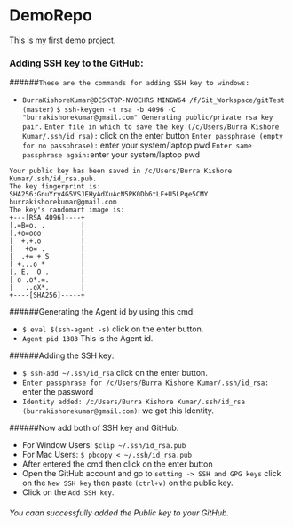 # DemoRepo
This is my first demo project.
### Adding SSH key to the GitHub:

######`These are the commands for adding SSH key to windows:`

- `BurraKishoreKumar@DESKTOP-NV0EHRS MINGW64 /f/Git_Workspace/gitTest (master)`
`$ ssh-keygen -t rsa -b 4096 -C "burrakishorekumar@gmail.com"
Generating public/private rsa key pair.`
`Enter file in which to save the key (/c/Users/Burra Kishore Kumar/.ssh/id_rsa):` click on the enter button
`Enter passphrase (empty for no passphrase):` enter your system/laptop pwd
`Enter same passphrase again:`enter your system/laptop pwd
```Your identification has been saved in /c/Users/Burra Kishore Kumar/.ssh/id_rsa.
Your public key has been saved in /c/Users/Burra Kishore Kumar/.ssh/id_rsa.pub.
The key fingerprint is:
SHA256:GnuYry4G5VSJEHyAdXuAcN5PK0Db6tLF+U5LPqe5CMY burrakishorekumar@gmail.com
The key's randomart image is:
+---[RSA 4096]----+
|.=B=o. .         |
|.+o=ooo          |
|  +.+.o          |
|   +o= .         |
|  .+= + S        |
| +...o *         |
|. E.  O .        |
| o .o*.=.        |
|   ..oX*.        |
+----[SHA256]-----+
```

######Generating the Agent id by using this cmd:
- `$ eval $(ssh-agent -s)` click on the enter button.
- `Agent pid 1383` This is the Agent id.

######Adding the SSH key:
- `$ ssh-add ~/.ssh/id_rsa` click on the enter button.
- `Enter passphrase for /c/Users/Burra Kishore Kumar/.ssh/id_rsa:` enter the password
- `Identity added: /c/Users/Burra Kishore Kumar/.ssh/id_rsa (burrakishorekumar@gmail.com)`: we got this Identity.

######Now add both of SSH key and GitHub.
- For Window Users: `$clip ~/.ssh/id_rsa.pub`
- For Mac Users: `$ pbcopy < ~/.ssh/id_rsa.pub`
- After entered the cmd then click on the enter button
- Open the GitHub account and go to `setting -> SSH and GPG keys` click on the `New SSH key` then paste `(ctrl+v)` on the public key.
- Click on the `Add SSH key`. 

###### You caan successfully added the Public key to your GitHub.
